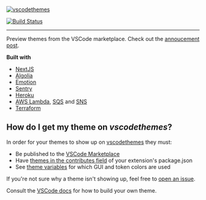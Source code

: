 [![vscodethemes](frontend/static/logo.png)](https://vscodethemes.com)

[![Build Status](https://travis-ci.org/jschr/vscodethemes.svg?branch=production)](https://travis-ci.org/jschr/vscodethemes)

---

Preview themes from the VSCode marketplace. Check out the [annoucement post](https://hackernoon.com/announcing-vscodethemes-4544f50c2b5b).

**Built with**

- [NextJS](https://github.com/zeit/next.js/)
- [Algolia](https://www.algolia.com/)
- [Emotion](https://emotion.sh/)
- [Sentry](https://sentry.io/)
- [Heroku](https://www.heroku.com/)
- [AWS Lambda](https://aws.amazon.com/lambda/),
  [SQS](https://aws.amazon.com/sqs/) and [SNS](https://aws.amazon.com/sns/)
- [Terraform](https://www.terraform.io/)

## How do I get my theme on _vscodethemes_?

In order for your themes to show up on
[vscodethemes](https://vscodethemes.com) they must:

- Be published to the
  [VSCode Marketplace](https://marketplace.visualstudio.com/search?target=VSCode&category=Themes&sortBy=Downloads)
- Have
  [themes in the contributes field](https://code.visualstudio.com/docs/extensionAPI/extension-points#_contributesthemes)
  of your extension's package.json
- See [theme variables](theme-variables/index.ts) for which GUI and token
  colors are used

If you're not sure why a theme isn't showing up, feel free to
[open an issue](https://github.com/jschr/vscodethemes/issues/new).

Consult the
[VSCode docs](https://code.visualstudio.com/docs/extensions/themes-snippets-colorizers)
for how to build your own theme.

